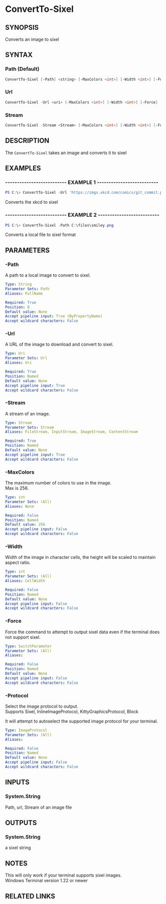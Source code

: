 ﻿---
external help file: Sixel.dll-Help.xml
Module Name: Sixel
online version: https://github.com/trackd/Sixel/blob/main/docs/en-US/ConvertTo-Sixel.md
schema: 2.0.0
---

# ConvertTo-Sixel

## SYNOPSIS

Converts an image to sixel  

## SYNTAX

### Path (Default)

```powershell
ConvertTo-Sixel [-Path] <string> [-MaxColors <int>] [-Width <int>] [-Force] [<CommonParameters>]
```

### Url

```powershell
ConvertTo-Sixel -Url <uri> [-MaxColors <int>] [-Width <int>] [-Force] [<CommonParameters>]
```

### Stream

```powershell
ConvertTo-Sixel -Stream <Stream> [-MaxColors <int>] [-Width <int>] [-Force] [<CommonParameters>]
```

## DESCRIPTION

The `ConvertTo-Sixel` takes an image and converts it to sixel  

## EXAMPLES

### -------------------------- EXAMPLE 1 --------------------------

```powershell
PS C:\> ConvertTo-Sixel -Url 'https://imgs.xkcd.com/comics/git_commit.png'
```

Converts the xkcd to sixel  

### -------------------------- EXAMPLE 2 --------------------------

```powershell
PS C:\> ConvertTo-Sixel -Path C:\files\smiley.png
```

Converts a local file to sixel format  

## PARAMETERS

### -Path

A path to a local image to convert to sixel.  

```yaml
Type: String
Parameter Sets: Path
Aliases: FullName

Required: True
Position: 0
Default value: None
Accept pipeline input: True (ByPropertyName)
Accept wildcard characters: False
```

### -Url

A URL of the image to download and convert to sixel.  

```yaml
Type: Uri
Parameter Sets: Url
Aliases: Uri

Required: True
Position: Named
Default value: None
Accept pipeline input: True
Accept wildcard characters: False
```

### -Stream

A stream of an image.  

```yaml
Type: Stream
Parameter Sets: Stream
Aliases: FileStream, InputStream, ImageStream, ContentStream

Required: True
Position: Named
Default value: None
Accept pipeline input: True
Accept wildcard characters: False
```

### -MaxColors

The maximum number of colors to use in the image.  
Max is 256.  

```yaml
Type: int
Parameter Sets: (All)
Aliases: None

Required: False
Position: Named
Default value: 256
Accept pipeline input: False
Accept wildcard characters: False
```

### -Width

Width of the image in character cells, the height will be scaled to maintain aspect ratio.  

```yaml
Type: int
Parameter Sets: (All)
Aliases: CellWidth

Required: False
Position: Named
Default value: None
Accept pipeline input: False
Accept wildcard characters: False
```

### -Force

Force the command to attempt to output sixel data even if the terminal does not support sixel.  

```yaml
Type: SwitchParameter
Parameter Sets: (All)
Aliases:

Required: False
Position: Named
Default value: None
Accept pipeline input: False
Accept wildcard characters: False
```

### -Protocol

Select the image protocol to output.  
Supports Sixel, InlineImageProtocol, KittyGraphicsProtocol, Block  

It will attempt to autoselect the supported image protocol for your terminal.  

```yaml
Type: ImageProtocol
Parameter Sets: (All)
Aliases:

Required: False
Position: Named
Default value: None
Accept pipeline input: False
Accept wildcard characters: False
```

## INPUTS

### System.String

Path, url, Stream of an image file  

## OUTPUTS

### System.String

a sixel string  

## NOTES

This will only work if your terminal supports sixel images.  
Windows Terminal version 1.22 or newer  

## RELATED LINKS
